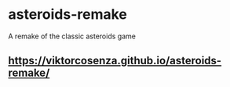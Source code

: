 # asteroids-remake
A remake of the classic asteroids game

## https://viktorcosenza.github.io/asteroids-remake/
